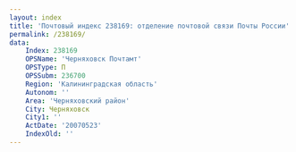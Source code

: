 ```yaml
---
layout: index
title: 'Почтовый индекс 238169: отделение почтовой связи Почты России'
permalink: /238169/
data:
    Index: 238169
    OPSName: 'Черняховск Почтамт'
    OPSType: П
    OPSSubm: 236700
    Region: 'Калининградская область'
    Autonom: ''
    Area: 'Черняховский район'
    City: Черняховск
    City1: ''
    ActDate: '20070523'
    IndexOld: ''
---
```

